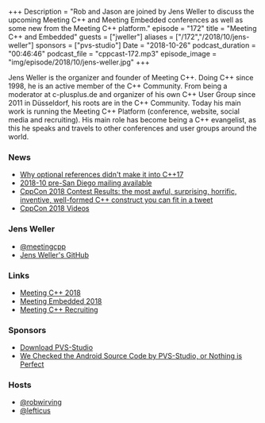 +++
Description = "Rob and Jason are joined by Jens Weller to discuss the upcoming Meeting C++ and Meeting Embedded conferences as well as some new from the Meeting C++ platform."
episode = "172"
title = "Meeting C++ and Embedded"
guests = ["jweller"]
aliases = ["/172","/2018/10/jens-weller"]
sponsors = ["pvs-studio"]
Date = "2018-10-26"
podcast_duration = "00:46:46"
podcast_file = "cppcast-172.mp3"
episode_image = "img/episode/2018/10/jens-weller.jpg"
+++

Jens Weller is the organizer and founder of Meeting C++. Doing C++ since 1998, he is an active member of the C++ Community. From being a moderator at c-plusplus.de and organizer of his own C++ User Group since 2011 in Düsseldorf, his roots are in the C++ Community. Today his main work is running the Meeting C++ Platform (conference, website, social media and recruiting). His main role has become being a C++ evangelist, as this he speaks and travels to other conferences and user groups around the world.

### News ###

 - [Why optional references didn't make it into C++17](https://www.fluentcpp.com/2018/10/05/pros-cons-optional-references/)
 - [2018-10 pre-San Diego mailing available](https://isocpp.org/blog/2018/10/2018-10-pre-san-diego-mailing-available)
 - [CppCon 2018 Contest Results: the most awful, surprising, horrific, inventive, well-formed C++ construct you can fit in a tweet](https://www.reddit.com/r/cpp/comments/9kgl79/cppcon_2018_contest_results_the_most_awful/)
 - [CppCon 2018 Videos](https://www.youtube.com/watch?v=HddFGPTAmtU&list=PLHTh1InhhwT6V9RVdFRoCG_Pm5udDxG1c)

### Jens Weller ###

 - [@meetingcpp](https://twitter.com/meetingcpp)
 - [Jens Weller's GitHub](https://github.com/meetingcpp)

### Links ###

 - [Meeting C++ 2018](https://meetingcpp.com/2018/)
 - [Meeting Embedded 2018](https://meetingembedded.com/2018/)
 - [Meeting C++ Recruiting](https://meetingcpp.com/jobs/Meetingcpp_Recruiting.html)

### Sponsors ###

- [Download PVS-Studio](https://www.viva64.com/en/pvs-studio-download/)
- [We Checked the Android Source Code by PVS-Studio, or Nothing is Perfect](https://www.viva64.com/en/b/0579/)

### Hosts ###

- [@robwirving](https://twitter.com/robwirving)
- [@lefticus](https://twitter.com/lefticus)

